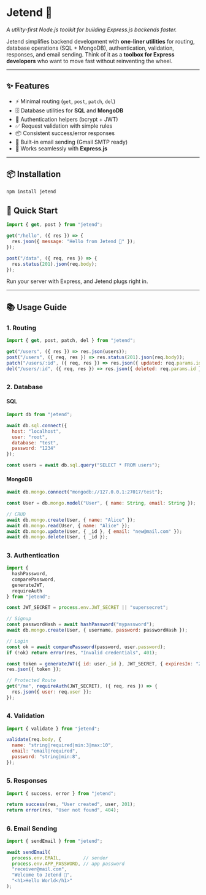 # Jetend 🚀  
*A utility-first Node.js toolkit for building Express.js backends faster.*

Jetend simplifies backend development with **one-liner utilities** for routing, database operations (SQL + MongoDB), authentication, validation, responses, and email sending. Think of it as a **toolbox for Express developers** who want to move fast without reinventing the wheel.

---

## ✨ Features
- ⚡ Minimal routing (`get`, `post`, `patch`, `del`)
- 🗄️ Database utilities for **SQL** and **MongoDB**
- 🔐 Authentication helpers (bcrypt + JWT)
- ✅ Request validation with simple rules
- 📦 Consistent success/error responses
- 📧 Built-in email sending (Gmail SMTP ready)
- 🔌 Works seamlessly with **Express.js**

---

## 📦 Installation
```bash
npm install jetend
```

## 🚀 Quick Start
```js
import { get, post } from "jetend";

get("/hello", ({ res }) => {
  res.json({ message: "Hello from Jetend 🚀" });
});

post("/data", ({ req, res }) => {
  res.status(201).json(req.body);
});
```
Run your server with Express, and Jetend plugs right in.

---

## 📚 Usage Guide
### 1. Routing
```js
import { get, post, patch, del } from "jetend";

get("/users", ({ res }) => res.json(users));
post("/users", ({ req, res }) => res.status(201).json(req.body));
patch("/users/:id", ({ req, res }) => res.json({ updated: req.params.id }));
del("/users/:id", ({ req, res }) => res.json({ deleted: req.params.id }));
```
##
### 2. Database
#### SQL
```js
import db from "jetend";

await db.sql.connect({
  host: "localhost",
  user: "root",
  database: "test",
  password: "1234"
});

const users = await db.sql.query("SELECT * FROM users");
```

#### MongoDB
```js
await db.mongo.connect("mongodb://127.0.0.1:27017/test");

const User = db.mongo.model("User", { name: String, email: String });

// CRUD
await db.mongo.create(User, { name: "Alice" });
await db.mongo.read(User, { name: "Alice" });
await db.mongo.update(User, { _id }, { email: "new@mail.com" });
await db.mongo.delete(User, { _id });
```

##
### 3. Authentication
```js
import {
  hashPassword,
  comparePassword,
  generateJWT,
  requireAuth
} from "jetend";

const JWT_SECRET = process.env.JWT_SECRET || "supersecret";

// Signup
const passwordHash = await hashPassword("mypassword");
await db.mongo.create(User, { username, password: passwordHash });

// Login
const ok = await comparePassword(password, user.password);
if (!ok) return error(res, "Invalid credentials", 401);

const token = generateJWT({ id: user._id }, JWT_SECRET, { expiresIn: "2h" });
res.json({ token });

// Protected Route
get("/me", requireAuth(JWT_SECRET), ({ req, res }) => {
  res.json({ user: req.user });
});
```

##
### 4. Validation
```js
import { validate } from "jetend";

validate(req.body, {
  name: "string|required|min:3|max:10",
  email: "email|required",
  password: "string|min:8",
});
```

##
### 5. Responses
```js
import { success, error } from "jetend";

return success(res, "User created", user, 201);
return error(res, "User not found", 404);
```

##
### 6. Email Sending
``` js 
import { sendEmail } from "jetend";

await sendEmail(
  process.env.EMAIL,        // sender
  process.env.APP_PASSWORD, // app password
  "receiver@mail.com",
  "Welcome to Jetend 🚀",
  "<h1>Hello World</h1>"
);
```